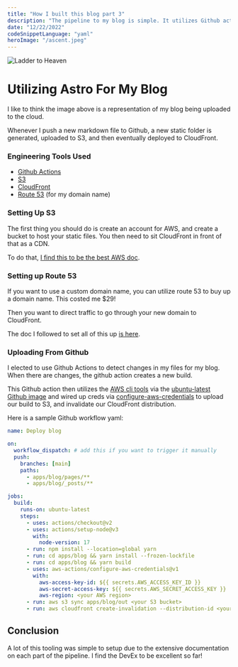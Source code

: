 ```yaml
---
title: "How I built this blog part 3"
description: "The pipeline to my blog is simple. It utilizes Github actions, S3, and CloudFront."
date: "12/22/2022"
codeSnippetLanguage: "yaml"
heroImage: "/ascent.jpeg"
---
```


![Ladder to Heaven](/ascent.jpeg)

# Utilizing Astro For My Blog

I like to think the image above is a representation of my blog being uploaded to the cloud.

Whenever I push a new markdown file to Github, a new static folder is generated, uploaded to S3, and then eventually deployed to CloudFront.

### Engineering Tools Used

- [Github Actions](https://github.com/features/actions)
- [S3](https://aws.amazon.com/s3/)
- [CloudFront](https://aws.amazon.com/cloudfront/)
- [Route 53](https://aws.amazon.com/route53/) (for my domain name)

### Setting Up S3

The first thing you should do is create an account for AWS, and create a bucket to host your static files. You then need to sit CloudFront in front of that as a CDN.

To do that, [I find this to be the best AWS doc](https://aws.amazon.com/premiumsupport/knowledge-center/cloudfront-https-requests-s3/).

### Setting up Route 53

If you want to use a custom domain name, you can utilize route 53 to buy up a domain name. This costed me $29!

Then you want to direct traffic to go through your new domain to CloudFront.

The doc I followed to set all of this up [is here](https://docs.aws.amazon.com/Route53/latest/DeveloperGuide/routing-to-cloudfront-distribution.html#routing-to-cloudfront-distribution-config).

### Uploading From Github

I elected to use Github Actions to detect changes in my files for my blog. When there are changes, the github action creates a new build.

This Github action then utilizes the [AWS cli tools](https://aws.amazon.com/cli/) via the [ubuntu-latest Github image](https://github.com/actions/runner-images/blob/main/images/linux/Ubuntu2204-Readme.md) and wired up creds via [configure-aws-credentials](https://github.com/aws-actions/configure-aws-credentials) to upload our build to S3, and invalidate our CloudFront distribution.

Here is a sample Github workflow yaml:

```yaml
name: Deploy blog

on:
  workflow_dispatch: # add this if you want to trigger it manually
  push:
    branches: [main]
    paths:
      - apps/blog/pages/**
      - apps/blog/_posts/**

jobs:
  build:
    runs-on: ubuntu-latest
    steps:
      - uses: actions/checkout@v2
      - uses: actions/setup-node@v3
        with:
          node-version: 17
      - run: npm install --location=global yarn
      - run: cd apps/blog && yarn install --frozen-lockfile
      - run: cd apps/blog && yarn build
      - uses: aws-actions/configure-aws-credentials@v1
        with:
          aws-access-key-id: ${{ secrets.AWS_ACCESS_KEY_ID }}
          aws-secret-access-key: ${{ secrets.AWS_SECRET_ACCESS_KEY }}
          aws-region: <your AWS region>
      - run: aws s3 sync apps/blog/out <your S3 bucket>
      - run: aws cloudfront create-invalidation --distribution-id <your CloudFront ID> --paths "/*"
```

## Conclusion

A lot of this tooling was simple to setup due to the extensive documentation on each part of the pipeline. I find the DevEx to be excellent so far!
